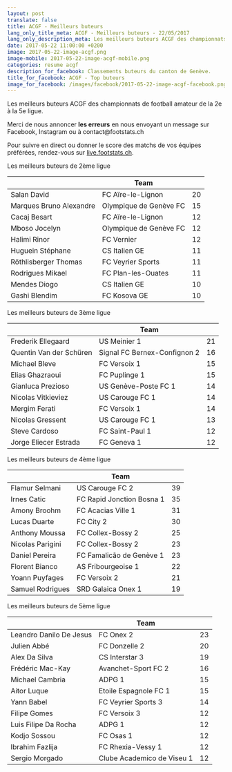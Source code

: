 ```yaml
---
layout: post
translate: false
title: ACGF - Meilleurs buteurs
lang_only_title_meta: ACGF - Meilleurs buteurs - 22/05/2017
lang_only_description_meta: Les meilleurs buteurs ACGF des championnats de football amateur de la 2e à la 5e ligue - 22/05/2017
date: 2017-05-22 11:00:00 +0200
image: 2017-05-22-image-acgf.png
image-mobile: 2017-05-22-image-acgf-mobile.png
categories: resume acgf
description_for_facebook: Classements buteurs du canton de Genève.
title_for_facebook: ACGF - Top buteurs
image_for_facebook: /images/facebook/2017-05-22-image-acgf-facebook.png
---
```

<p>Les meilleurs buteurs ACGF des championnats de football amateur de la 2e à la 5e ligue.</p>
<p>Merci de nous annoncer <b>les erreurs</b> en nous envoyant un message sur Facebook, Instagram ou à contact@footstats.ch</p>
<p>Pour suivre en direct ou donner le score des matchs de vos équipes préférées, rendez-vous sur <a href='http://live.footstats.ch'>live.footstats.ch</a>.</p>

<p>Les meilleurs buteurs de 2ème ligue</p><table class="table"><thead><tr><th><i class="fa fa-male"></i></th><th>Team</th><th><i class="fa fa-futbol-o"></i></th></tr></thead><tbody><tr><td>Salan David</td><td>FC Aïre-le-Lignon</td><td>20</td></tr><tr><td>Marques Bruno Alexandre</td><td>Olympique de Genève FC</td><td>15</td></tr><tr><td>Cacaj Besart</td><td>FC Aïre-le-Lignon</td><td>12</td></tr><tr><td>Mboso Jocelyn</td><td>Olympique de Genève FC</td><td>12</td></tr><tr><td>Halimi Rinor</td><td>FC Vernier</td><td>12</td></tr><tr><td>Huguein Stéphane</td><td>CS Italien GE</td><td>11</td></tr><tr><td>Röthlisberger Thomas</td><td>FC Veyrier Sports</td><td>11</td></tr><tr><td>Rodrigues Mikael</td><td>FC Plan-les-Ouates</td><td>11</td></tr><tr><td>Mendes Diogo</td><td>CS Italien GE</td><td>10</td></tr><tr><td>Gashi Blendim</td><td>FC Kosova GE</td><td>10</td></tr></tbody></table><p>Les meilleurs buteurs de 3ème ligue</p><table class="table"><thead><tr><th><i class="fa fa-male"></i></th><th>Team</th><th><i class="fa fa-futbol-o"></i></th></tr></thead><tbody><tr><td>Frederik Ellegaard</td><td>US Meinier 1</td><td>21</td></tr><tr><td>Quentin Van der Schüren</td><td>Signal FC Bernex-Confignon 2</td><td>16</td></tr><tr><td>Michael Bleve</td><td>FC Versoix 1</td><td>15</td></tr><tr><td>Elias Ghazraoui</td><td>FC Puplinge 1</td><td>15</td></tr><tr><td>Gianluca Prezioso</td><td>US Genève-Poste FC 1</td><td>14</td></tr><tr><td>Nicolas Vitkieviez</td><td>US Carouge FC 1</td><td>14</td></tr><tr><td>Mergim Ferati</td><td>FC Versoix 1</td><td>14</td></tr><tr><td>Nicolas Gressent</td><td>US Carouge FC 1</td><td>13</td></tr><tr><td>Steve Cardoso</td><td>FC Saint-Paul 1</td><td>12</td></tr><tr><td>Jorge Eliecer Estrada</td><td>FC Geneva 1</td><td>12</td></tr></tbody></table><p>Les meilleurs buteurs de 4ème ligue</p><table class="table"><thead><tr><th><i class="fa fa-male"></i></th><th>Team</th><th><i class="fa fa-futbol-o"></i></th></tr></thead><tbody><tr><td>Flamur Selmani</td><td>US Carouge FC 2</td><td>39</td></tr><tr><td>Irnes Catic</td><td>FC Rapid Jonction Bosna 1</td><td>35</td></tr><tr><td>Amony Broohm</td><td>FC Acacias Ville 1</td><td>31</td></tr><tr><td>Lucas Duarte</td><td>FC City 2</td><td>30</td></tr><tr><td>Anthony Moussa</td><td>FC Collex-Bossy 2</td><td>25</td></tr><tr><td>Nicolas Parigini</td><td>FC Collex-Bossy 2</td><td>23</td></tr><tr><td>Daniel Pereira</td><td>FC Famalicão de Genève 1</td><td>23</td></tr><tr><td>Florent Bianco</td><td>AS Fribourgeoise 1</td><td>22</td></tr><tr><td>Yoann Puyfages</td><td>FC Versoix 2</td><td>21</td></tr><tr><td>Samuel Rodrigues</td><td>SRD Galaica Onex 1</td><td>19</td></tr></tbody></table><p>Les meilleurs buteurs de 5ème ligue</p><table class="table"><thead><tr><th><i class="fa fa-male"></i></th><th>Team</th><th><i class="fa fa-futbol-o"></i></th></tr></thead><tbody><tr><td>Leandro Danilo De Jesus</td><td>FC Onex 2</td><td>23</td></tr><tr><td>Julien Abbé</td><td>FC Donzelle 2</td><td>20</td></tr><tr><td>Alex Da Silva</td><td>CS Interstar  3</td><td>19</td></tr><tr><td>Frédéric Mac-Kay</td><td>Avanchet-Sport FC 2</td><td>16</td></tr><tr><td>Michael Cambria</td><td>ADPG 1</td><td>15</td></tr><tr><td>Aitor Luque</td><td>Etoile Espagnole FC 1</td><td>15</td></tr><tr><td>Yann Babel</td><td>FC Veyrier Sports 3</td><td>14</td></tr><tr><td>Filipe Gomes</td><td>FC Versoix 3</td><td>12</td></tr><tr><td>Luis Filipe Da Rocha</td><td>ADPG 1</td><td>12</td></tr><tr><td>Kodjo Sossou</td><td>FC Osas 1</td><td>12</td></tr><tr><td>Ibrahim Fazlija</td><td>FC Rhexia-Vessy 1</td><td>12</td></tr><tr><td>Sergio Morgado</td><td>Clube Academico de Viseu 1</td><td>12</td></tr></tbody></table>